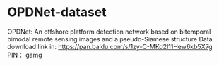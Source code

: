 # OPDNet-dataset
OPDNet: An offshore platform detection network based on bitemporal bimodal remote sensing images and a pseudo-Siamese structure
Data download link in: 
https://pan.baidu.com/s/1zy-C-MKd2l11Hew6kb5X7g PIN： gamg
